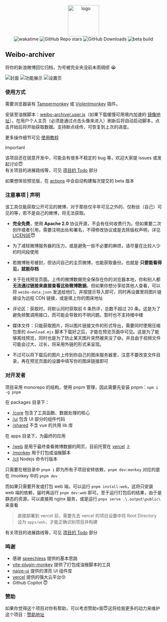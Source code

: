 <div align="center">
  <img
    alt="logo"
    width="100"
    src="https://p.chilfish.top/weibo/icon.webp"
  />

  <div>
    <img src="https://wakatime.com/badge/user/0842a71f-c026-4b09-8aa0-f8398b4c3423/project/3416f224-f0dc-4b08-805c-af30dbd396b2.svg" alt="wakatime">
    <img alt="GitHub Repo stars" src="https://img.shields.io/github/stars/chilfish/weibo-archiver">
    <img alt="GitHub Downloads" src="https://img.shields.io/github/downloads/chilfish/weibo-archiver/total">
    <img alt="beta build" src="https://github.com/Chilfish/Weibo-archiver/actions/workflows/beta-build.yml/badge.svg">
  </div>
</div>

## Weibo-archiver

将你的新浪微博回忆归档，为号被完全夹没前未雨绸缪 😭

![封面](https://p.chilfish.top/weibo/cover.webp)
![功能展示](https://p.chilfish.top/weibo/feature.webp)
![设置页](https://p.chilfish.top/weibo/settings.webp)

### 使用方式

需要浏览器装有 [Tampermonkey](https://tampermonkey.net/) 或 [Violentmonkey](https://violentmonkey.github.io/) 插件。

安装至油猴脚本：[weibo-archiver.user.js][releases]（如果下载缓慢可用境内加速的 [镜像地址]）。在用户个人主页（必须是通过点击头像来进入）刷新后将自动启动脚本，点击开始后将开始获取数据。支持断点续传，可恢复到上次的进度。

更多操作细节可见 [使用教程]

> [!IMPORTANT]
> 该项目还在锐意开发中，可能会有很多不稳定的 bug 等，欢迎大家提 issues 或发起讨论😇<br/>
> 有关项目的进展路线等，可见 [项目的 Todo] 部分

如果想体验预览版，在 [actions] 中会自动构建每次提交的 beta 版本

### 注意事项 | 声明

该工具仅能获取公开可见的微博，对于那些仅半年可见之外的、仅粉丝（自己）可见的等，若不是自己的微博，将无法获取。

- **完全免费**，使用 **Apache 2.0** 协议开源，不会有任何收费行为。但如果要二次创作或者引用，需要注明出处和署名，不得修改协议或是去除版权声明，详见 [LICENSE](LICENSE)😇

- 为了减轻微博服务器的压力，或是避免一些不必要的麻烦，请尽量在比较人少的时间段使用

- 若微博账号被封，但访问自己的主页微博，也能获取备份。也就是 **只要能看得见，就能存档**

- 关于在线预览页面。上传的微博数据完全保存在你的浏览器本地，你和别人都 **无法通过链接来直接查看这些微博数据**。但如果你想分享给其他人查看，可以将 `weibo-data.json` 发送给他们，并按提示导入即可，同时再设置里将图片链接设为远程 CDN 链接，或是填上你的图床地址

- 评论区：获取时，将默认同时获取前 6 条热评，总数不超过 20 条。这是为了避免频繁调用接口，而可能会导致的不明问题。暂时也不支持楼中楼

- 媒体文件：只能获取图片，将以图片链接文件的形式导出，需要同时使用压缩包里的 `download.mjs` 脚本下载好之后，才能在预览页面中可见。这是为了能够离线预览，同时也是为了防止某天图片突然被夹没了😅。并且由于视频文件可能会过大、过长，将采用外链的形式来呈现。

- 不过可以将下载后的图片上传到你自己的图床服务器里，注意不要改变文件目录，再在预览页面的设置中填写你的图床链接即可

### 对开发者

项目采用 monorepo 的结构，使用 pnpm 管理，因此需要先安装 pnpm：`npm i -g pnpm`

在 packages 目录下：

- [/core](packages/core/) 包含了工具函数、数据处理的核心
- [/ui](packages/ui/) 包含 UI 部分的组件代码
- [/shared](packages/shared/) 不含 vue 的共用 lib 库

在 apps 目录下，为最终的应用

- [/web](apps/web/) 是用于最终查看微博数据的网页，目前托管在 [vercel] 上
- [/monkey](apps/monkey/) 用于打包成油猴脚本
- [/cli](apps/cli) Nodejs 命令行版本

只需要在根目录中 `pnpm i` 即为所有子项目安转依赖，`pnpm dev:monkey` 对应的是在 /monkey 中的 `pnpm dev`

而如果只需要开发或打包 web 端，可以运行 `pnpm install:web`，这将只安装 web 端的依赖，届时再运行 `pnpm dev:web` 即可。至于运行打包后的结果，由于是静态的资源，可以直接用 nginx 服务，或是运行 `pnpx serve .\.output\public\` 来查看

> 直接部署到 vercel 前，需要先去 vercel 的项目设置中将 Root Directory 设为 `apps/web`，才能正确识别项目并构建

有关项目的进展路线等，可见 [项目的 Todo] 部分

### 鸣谢

- 感谢 [speechless] 提供的基本思路
- [vite-plugin-monkey] 提供了打包成油猴脚本的工具
- [naive-ui] 提供的漂亮 UI 组件库
- [vercel] 提供的强大云平台😚
- Github Copilot 😇

### 赞助

如果你觉得这个项目对你有帮助，可以考虑赞助v我😇这将给我更多的动力来维护这个项目：[赞助地址]

[releases]: https://raw.githubusercontent.com/Chilfish/Weibo-archiver/monkey/weibo-archiver.user.js
[scripts.zip]: https://github.com/Chilfish/Weibo-archiver/raw/monkey/scripts.zip
[speechless]: https://github.com/meterscao/Speechless
[naive-ui]: https://www.naiveui.com/zh-CN/os-theme
[#1]: https://github.com/Chilfish/Weibo-archiver/issues/1
[#5]: https://github.com/Chilfish/Weibo-archiver/issues/5
[Node.js 官网]: https://nodejs.org/en/download
[vite-plugin-monkey]: https://github.com/lisonge/vite-plugin-monkey
[镜像地址]: https://p.chilfish.top/weibo-archiver.user.js
[项目的 Todo]: https://github.com/Chilfish/Weibo-archiver/issues/7
[赞助地址]: https://chilfish.top/sponsors
[vercel]: https://vercel.com
[使用教程]: https://docs.qq.com/doc/DTWttbXlMUGxZZnZq
[actions]: https://github.com/Chilfish/Weibo-archiver/actions/workflows/beta-build.yml?query=branch:main+event:push+is:success
